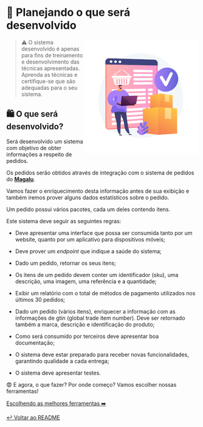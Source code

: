 # 💭 Planejando o que será desenvolvido 

<p align="center">
  <img style="float: right;" src="imgs/projeto.png" alt="Homem a frente de website de compras com caixas ao lado"/>
</p>

> ⚠️ O sistema desenvolvido é apenas para fins de treinamento e desenvolvimento das técnicas apresentadas. Aprenda as técnicas e certifique-se que são adequadas para o seu sistema.

## 🛍️ O que será desenvolvido?

Será desenvolvido um sistema com objetivo de obter informações a respeito de pedidos.

Os pedidos serão obtidos através de integração com o sistema de pedidos do **[Magalu](https://www.magazineluiza.com.br/)**.

Vamos fazer o enriquecimento desta informação antes de sua exibição e também iremos prover alguns dados estatísticos sobre o pedido.

Um pedido possui vários pacotes, cada um deles contendo itens.

Este sistema deve seguir as seguintes regras:

* Deve apresentar uma interface que possa ser consumida tanto por um website, quanto por um aplicativo para dispositivos móveis;

* Deve prover um _endpoint_ que indique a saúde do sistema;

* Dado um pedido, retornar os seus itens;

* Os itens de um pedido devem conter um identificador (sku), uma descrição, uma imagem, uma referência e a quantidade;

* Exibir um relatório com o total de métodos de pagamento utilizados nos últimos 30 pedidos;

* Dado um pedido (vários itens), enriquecer a informação com as informações de gtin (global trade item number). Deve ser retornado também a marca, descrição e identificação do produto;

* Como será consumido por terceiros deve apresentar boa documentação;

* O sistema deve estar preparado para receber novas funcionalidades, garantindo qualidade a cada entrega;

* O sistema deve apresentar testes.

😨 E agora, o que fazer? Por onde começo? Vamos escolher nossas ferramentas!

[Escolhendo as melhores ferramentas ➡️](ferramentas.md)

[↩️ Voltar ao README ](README.md)
